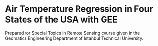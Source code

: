 # Air Temperature Regression in Four States of the USA with GEE

Prepared for Special Topics in Remote Sensing course given in the Geomatics Engineering Department of Istanbul Technical University.
